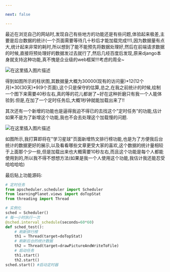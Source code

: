 ```yaml
---

next: false

---
```




<BlogInfo id="379"/>

最近在浏览自己的网站时,发现自己有些地方的功能还是有些问题,体验起来极差,主要是后台数据的统计(一个页面需要等待几十秒后才能加载完成!!!),因为数据量有点大,统计起来非常的耗时,所以想到了能不能预先将数据处理好,然后在前端请求数据的时候,直接将预处理好的数据发过去就行了,然后几经百度后发现,原来django本身就支持这种功能,真不愧是企业级的web框架!!!考虑的周全~

![在这里插入图片描述](https://img-blog.csdnimg.cn/8acff6656ae94cffb03a8c5969bfac4b.png?x-oss-process=image/watermark,type_ZHJvaWRzYW5zZmFsbGJhY2s,shadow_50,text_Q1NETiBAbGl0dGxl5Lqu772e,size_20,color_FFFFFF,t_70,g_se,x_16)  

得到如图所示的柱状图,其数据量大概为30000(现有的访问量)*12(12个月)*30(30天)*9(9个页面),这个只是保守的估算,总之,在我之前统计的时候,绘制一个图下来需要40秒左右,真的等的花儿都谢了~好在这种折磨只有我一个人能体验到.但是,在加了一个定时任务后,大概1秒钟就能加载出来了!!

其次还有一个新增的功能也是逼得我迫不得已的去找这个"定时任务"的功能,估计如果不是为了新增这个功能,我也不会去处理这个加载慢的问题.

![在这里插入图片描述](https://img-blog.csdnimg.cn/8adf42a3072f42c3a37ec609a112c333.png?x-oss-process=image/watermark,type_ZHJvaWRzYW5zZmFsbGJhY2s,shadow_50,text_Q1NETiBAbGl0dGxl5Lqu772e,size_20,color_FFFFFF,t_70,g_se,x_16)  

如图所示,我打算即将在"学习星球"页面新增热文排行榜功能,也是为了方便我后台统计的数据更好的展示,以及看看哪些文章更受大家的喜欢,这个数据的统计量相较于上面那个少一些,但是加载出来也大概需要10秒左右,而且这个功能是每个人都能使用到的,所以我不得不想想方法(如果是我一个人使用这个功能,我估计我还能忍受哈哈哈哈)

最后贴上功能源码:
```python
# 定时任务
from apscheduler.scheduler import Scheduler
from learningPlanet.views import doTopStat
from threading import Thread

# 实例化
sched = Scheduler()
# 每一小时执行一次
@sched.interval_schedule(seconds=60*60)
def sched_test():
    # 刷新排行榜
    th1 = Thread(target=doTopStat)
    # 刷新后台的统计数据
    th2 = Thread(target=drawPictureAndWriteToFile)
    # 启动任务
    th1.start()
    th2.start()
sched.start() #启动定时器
```


<ActionBox />
